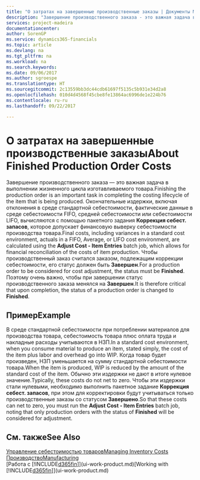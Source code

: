 ```yaml
---
title: "О затратах на завершенные производственные заказы | Документы Майкрософт"
description: "Завершение производственного заказа - это важная задача в выполнении жизненного цикла изготавливаемого товара. Окончательные издержки, включая отклонения в среде стандартной себестоимости, фактические данные в среде себестоимости FIFO, средней себестоимости или себестоимости LIFO, вычисляются с помощью пакетного задания **Коррекция себест. запасов**."
services: project-madeira
documentationcenter: 
author: SorenGP
ms.service: dynamics365-financials
ms.topic: article
ms.devlang: na
ms.tgt_pltfrm: na
ms.workload: na
ms.search.keywords: 
ms.date: 09/06/2017
ms.author: sgroespe
ms.translationtype: HT
ms.sourcegitcommit: 2c13559bb3dc44cdb61697f5135c5b931e34d2a8
ms.openlocfilehash: 010d4d4568f45cbe8fe13864ac6996de1e224b76
ms.contentlocale: ru-ru
ms.lasthandoff: 09/22/2017

---
```

# <a name="about-finished-production-order-costs"></a><span data-ttu-id="2d9cc-104">О затратах на завершенные производственные заказы</span><span class="sxs-lookup"><span data-stu-id="2d9cc-104">About Finished Production Order Costs</span></span>
<span data-ttu-id="2d9cc-105">Завершение производственного заказа — это важная задача в выполнении жизненного цикла изготавливаемого товара.</span><span class="sxs-lookup"><span data-stu-id="2d9cc-105">Finishing the production order is an important task in completing the costing lifecycle of the item that is being produced.</span></span> <span data-ttu-id="2d9cc-106">Окончательные издержки, включая отклонения в среде стандартной себестоимости, фактические данные в среде себестоимости FIFO, средней себестоимости или себестоимости LIFO, вычисляются с помощью пакетного задания **Коррекция себест. запасов**, которое допускает финансовую выверку себестоимости производства товара.</span><span class="sxs-lookup"><span data-stu-id="2d9cc-106">Final costs, including variances in a standard cost environment, actuals in a FIFO, Average, or LIFO cost environment, are calculated using the **Adjust Cost - Item Entries** batch job, which allows for financial reconciliation of the costs of item production.</span></span> <span data-ttu-id="2d9cc-107">Чтобы производственный заказ считался заказом, подлежащим коррекции себестоимости, его статус должен быть **Завершен**.</span><span class="sxs-lookup"><span data-stu-id="2d9cc-107">For a production order to be considered for cost adjustment, the status must be **Finished**.</span></span> <span data-ttu-id="2d9cc-108">Поэтому очень важно, чтобы при завершении статус производственного заказа менялся на **Завершен**.</span><span class="sxs-lookup"><span data-stu-id="2d9cc-108">It is therefore critical that upon completion, the status of a production order is changed to **Finished**.</span></span>  

## <a name="example"></a><span data-ttu-id="2d9cc-109">Пример</span><span class="sxs-lookup"><span data-stu-id="2d9cc-109">Example</span></span>  
 <span data-ttu-id="2d9cc-110">В среде стандартной себестоимости при потреблении материалов для производства товара, себестоимость товара плюс оплата труда и накладные расходы учитываются в НЗП.</span><span class="sxs-lookup"><span data-stu-id="2d9cc-110">In a standard cost environment, when you consume material to produce an item, stated simply, the cost of the item plus labor and overhead go into WIP.</span></span> <span data-ttu-id="2d9cc-111">Когда товар будет произведен, НЗП уменьшается на сумму стандартной себестоимости товара.</span><span class="sxs-lookup"><span data-stu-id="2d9cc-111">When the item is produced, WIP is reduced by the amount of the standard cost of the item.</span></span> <span data-ttu-id="2d9cc-112">Обычно эти издержки не дают в итоге нулевое значение.</span><span class="sxs-lookup"><span data-stu-id="2d9cc-112">Typically, these costs do not net to zero.</span></span> <span data-ttu-id="2d9cc-113">Чтобы эти издержки стали нулевыми, необходимо выполнить пакетное задание **Коррекция себест. запасов**, при этом для корректировки будут учитываться только производственные заказы со статусом **Завершено**.</span><span class="sxs-lookup"><span data-stu-id="2d9cc-113">So that these costs can net to zero, you must run the **Adjust Cost - Item Entries** batch job, noting that only production orders with the status of **Finished** will be considered for adjustment.</span></span>  

## <a name="see-also"></a><span data-ttu-id="2d9cc-114">См. также</span><span class="sxs-lookup"><span data-stu-id="2d9cc-114">See Also</span></span>  
[<span data-ttu-id="2d9cc-115">Управление себестоимостью товаров</span><span class="sxs-lookup"><span data-stu-id="2d9cc-115">Managing Inventory Costs</span></span>](finance-manage-inventory-costs.md)  
[<span data-ttu-id="2d9cc-116">Производство</span><span class="sxs-lookup"><span data-stu-id="2d9cc-116">Manufacturing</span></span>](production-manage-manufacturing.md)  
<span data-ttu-id="2d9cc-117">[Работа с [!INCLUDE[d365fin](includes/d365fin_md.md)]](ui-work-product.md)</span><span class="sxs-lookup"><span data-stu-id="2d9cc-117">[Working with [!INCLUDE[d365fin](includes/d365fin_md.md)]](ui-work-product.md)</span></span>

